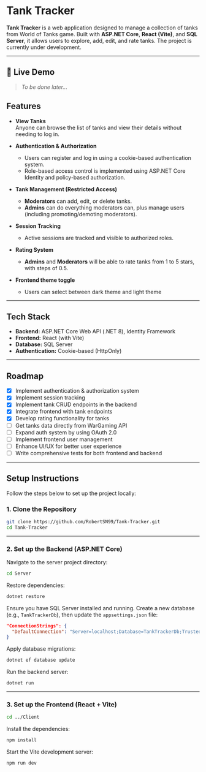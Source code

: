 # Tank Tracker

**Tank Tracker** is a web application designed to manage a collection of tanks from World of Tanks game. Built with **ASP.NET Core**, **React (Vite)**, and **SQL Server**, it allows users to explore, add, edit, and rate tanks. The project is currently under development.

---

## 🎥 Live Demo

> _To be done later..._

## Features

- **View Tanks**  
  Anyone can browse the list of tanks and view their details without needing to log in.

- **Authentication & Authorization**

  - Users can register and log in using a cookie-based authentication system.
  - Role-based access control is implemented using ASP.NET Core Identity and policy-based authorization.

- **Tank Management (Restricted Access)**

  - **Moderators** can add, edit, or delete tanks.
  - **Admins** can do everything moderators can, plus manage users (including promoting/demoting moderators).

- **Session Tracking**

  - Active sessions are tracked and visible to authorized roles.

- **Rating System**

  - **Admins** and **Moderators** will be able to rate tanks from 1 to 5 stars, with steps of 0.5.

- **Frontend theme toggle**

  - Users can select between dark theme and light theme

---

## Tech Stack

- **Backend:** ASP.NET Core Web API (.NET 8), Identity Framework
- **Frontend:** React (with Vite)
- **Database:** SQL Server
- **Authentication:** Cookie-based (HttpOnly)

---

## Roadmap

- [x] Implement authentication & authorization system
- [x] Implement session tracking
- [x] Implement tank CRUD endpoints in the backend
- [x] Integrate frontend with tank endpoints
- [x] Develop rating functionality for tanks
- [ ] Get tanks data directly from WarGaming API
- [ ] Expand auth system by using OAuth 2.0
- [ ] Implement frontend user management
- [ ] Enhance UI/UX for better user experience
- [ ] Write comprehensive tests for both frontend and backend

---

## Setup Instructions

Follow the steps below to set up the project locally:

### 1. Clone the Repository

```bash
git clone https://github.com/RobertSN99/Tank-Tracker.git
cd Tank-Tracker
```

---

### 2. Set up the Backend (ASP.NET Core)

Navigate to the server project directory:

```bash
cd Server
```

Restore dependencies:

```bash
dotnet restore
```

Ensure you have SQL Server installed and running. Create a new database (e.g., `TankTrackerDb`), then update the `appsettings.json` file:

```json
"ConnectionStrings": {
  "DefaultConnection": "Server=localhost;Database=TankTrackerDb;Trusted_Connection=True;TrustServerCertificate=True",
}
```

Apply database migrations:

```bash
dotnet ef database update
```

Run the backend server:

```bash
dotnet run
```

---

### 3. Set up the Frontend (React + Vite)

```bash
cd ../Client
```

Install the dependencies:

```bash
npm install
```

Start the Vite development server:

```bash
npm run dev
```
